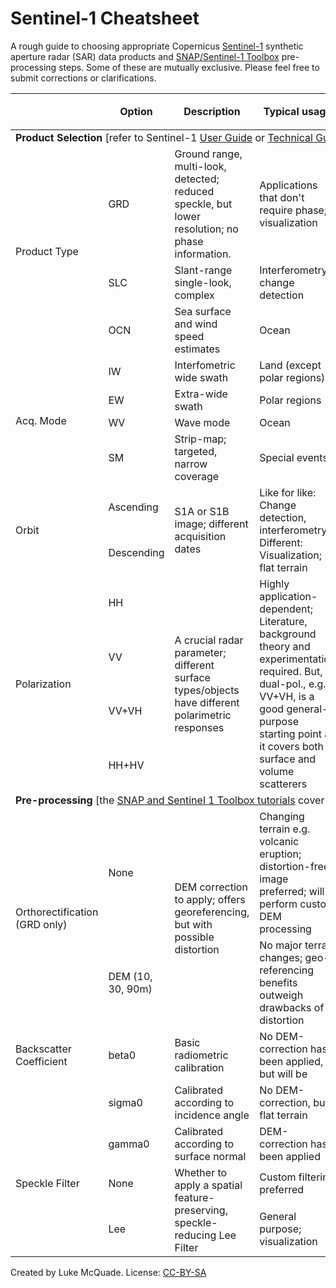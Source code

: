# Sentinel-1 Cheatsheet

A rough guide to choosing appropriate Copernicus [Sentinel-1](https://sentinels.copernicus.eu/web/sentinel/missions/sentinel-1) synthetic aperture radar (SAR) data products and [SNAP/Sentinel-1 Toolbox](https://sentinel.esa.int/web/sentinel/toolboxes/sentinel-1) pre-processing steps. Some of these are mutually exclusive. Please feel free to submit corrections or clarifications.  

<table>
<thead>
  <tr>
    <th rowspan="2"></th>
    <th rowspan="2">Option</th>
    <th rowspan="2">Description</th>
    <th rowspan="2">Typical usage</th>
    <th colspan="3">Availability</th>
  </tr>
  <tr>
    <th><a href="https://scihub.copernicus.eu/">ESA</a></th>
    <th><a href="https://asf.alaska.edu/">ASF</a></th>
    <th><a href="https://www.sentinel-hub.com/">SH</a></th>
  </tr>
</thead>
<tbody>
  <tr>
    <td colspan="7"><b>Product Selection</b> [refer to Sentinel-1 <a href="https://sentinel.esa.int/web/sentinel/user-guides/sentinel-1-sar">User Guide</a> or <a href="https://sentinel.esa.int/web/sentinel/technical-guides/sentinel-1-sar">Technical Guide</a> for details]</td>
  </tr>
  <tr>
    <td rowspan="3">Product Type</td>
    <td>GRD</td>
    <td>Ground range, multi-look, detected; reduced speckle, but lower resolution; no phase information.</td>
    <td>Applications that don't require phase; visualization</td>
    <td>Y</td>
    <td>Y</td>
    <td>Y</td>
  </tr>
  <tr>
    <td>SLC</td>
    <td>Slant-range single-look, complex</td>
    <td>Interferometry, change detection</td>
    <td>Y</td>
    <td>Y</td>
    <td>N</td>
  </tr>
  <tr>
    <td>OCN</td>
    <td>Sea surface and wind speed estimates</td>
    <td>Ocean</td>
    <td>Y</td>
    <td>Y</td>
    <td>N</td>
  </tr>
  <tr>
    <td rowspan="4">Acq. Mode</td>
    <td>IW</td>
    <td>Interfometric wide swath</td>
    <td>Land (except polar regions)</td>
    <td>Y</td>
    <td>Y</td>
    <td>Y</td>
  </tr>
  <tr>
    <td>EW</td>
    <td>Extra-wide swath</td>
    <td>Polar regions</td>
    <td>Y</td>
    <td>Y</td>
    <td>Y</td>
  </tr>
  <tr>
    <td>WV</td>
    <td>Wave mode</td>
    <td>Ocean</td>
    <td>Y</td>
    <td>Y</td>
    <td>N</td>
  </tr>
  <tr>
    <td>SM</td>
    <td>Strip-map; targeted, narrow coverage</td>
    <td>Special events</td>
    <td>Y</td>
    <td>Y</td>
    <td>N</td>
  </tr>
  <tr>
    <td rowspan="2">Orbit</td>
    <td>Ascending</td>
    <td rowspan="2">S1A or S1B image; different acquisition dates</td>
    <td rowspan="2">Like for like: Change detection, interferometry <br>Different: Visualization; flat terrain</td>
    <td>Y</td>
    <td>Y</td>
    <td>Y</td>
  </tr>
  <tr>
    <td>Descending</td>
    <td>Y</td>
    <td>Y</td>
    <td>Y</td>
  </tr>
  <tr>
    <td rowspan="4">Polarization</td>
    <td>HH</td>
    <td rowspan="4">A crucial radar parameter; different surface types/objects have different polarimetric responses</td>
    <td rowspan="4">Highly application-dependent; Literature, background theory and experimentation required. But, a dual-pol., e.g. VV+VH, is a good general-purpose starting point as it covers both surface and volume scatterers</td>
    <td>Y</td>
    <td>Y</td>
    <td>Y</td>
  </tr>
  <tr>
    <td>VV</td>
    <td>Y</td>
    <td>Y</td>
    <td>Y</td>
  </tr>
  <tr>
    <td>VV+VH</td>
    <td>Y</td>
    <td>Y</td>
    <td>Y</td>
  </tr>
  <tr>
    <td>HH+HV</td>
    <td>Y</td>
    <td>Y</td>
    <td>Y</td>
  </tr>
  <tr>
    <td colspan="7"><b>Pre-processing</b> [the <a href="http://step.esa.int/main/doc/tutorials/">SNAP and Sentinel 1 Toolbox tutorials</a> cover these in detail]</td>
  </tr>
  <tr>
    <td rowspan="2">Orthorectification<br>(GRD only)</td>
    <td>None</td>
    <td rowspan="2">DEM correction to apply; offers georeferencing, but with possible distortion</td>
    <td>Changing terrain e.g. volcanic eruption; distortion-free image preferred; will perform custom DEM processing</td>
    <td>-</td>
    <td>Y</td>
    <td>Y</td>
  </tr>
  <tr>
    <td>DEM (10, 30, 90m)</td>
    <td> No major terrain changes; geo-referencing benefits outweigh drawbacks of distortion</td>
    <td>-</td>
    <td>Y</td>
    <td>Y</td>
  </tr>
  <tr>
    <td>Backscatter Coefficient</td>
    <td>beta0</td>
    <td>Basic radiometric calibration</td>
    <td>No DEM-correction has been applied, but will be</td>
    <td>-</td>
    <td>Y</td>
    <td>Y</td>
  </tr>
  <tr>
    <td></td>
    <td>sigma0</td>
    <td>Calibrated according to incidence angle</td>
    <td>No DEM-correction, but flat terrain</td>
    <td>-</td>
    <td>N</td>
    <td>Y</td>
  </tr>
  <tr>
    <td></td>
    <td>gamma0</td>
    <td>Calibrated according to surface normal</td>
    <td>DEM-correction has been applied</td>
    <td>-</td>
    <td>Y</td>
    <td>Y</td>
  </tr>
  <tr>
    <td>Speckle Filter</td>
    <td>None</td>
    <td rowspan="2">Whether to apply a spatial feature-preserving, speckle-reducing Lee Filter</td>
    <td>Custom filtering preferred</td>
    <td>-</td>
    <td>Y</td>
    <td>Y</td>
  </tr>
  <tr>
    <td></td>
    <td>Lee</td>
    <td>General purpose; visualization</td>
    <td>-</td>
    <td>Y</td>
    <td>Y</td>
  </tr>
</tbody>
</table>

Created by Luke McQuade. License: [CC-BY-SA](https://creativecommons.org/licenses/by-sa/4.0/)
